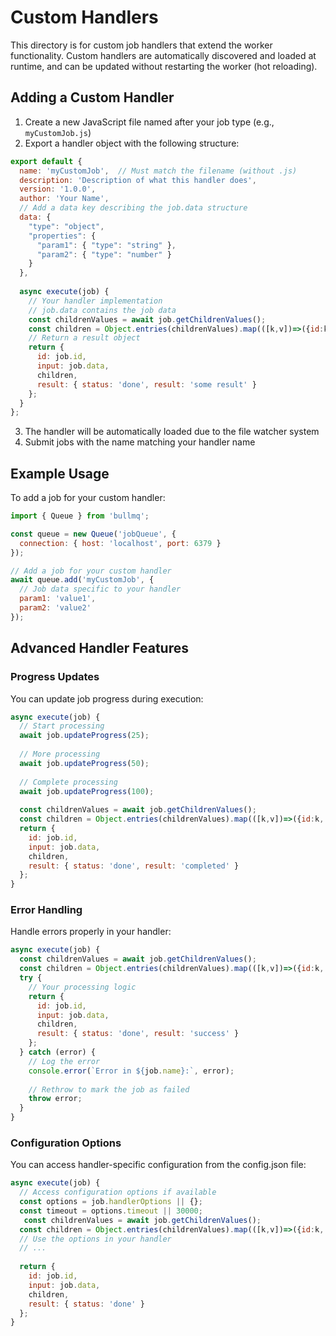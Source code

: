 # Custom Handlers

This directory is for custom job handlers that extend the worker functionality. Custom handlers are automatically discovered and loaded at runtime, and can be updated without restarting the worker (hot reloading).

## Adding a Custom Handler

1. Create a new JavaScript file named after your job type (e.g., `myCustomJob.js`)
2. Export a handler object with the following structure:

```javascript
export default {
  name: 'myCustomJob',  // Must match the filename (without .js)
  description: 'Description of what this handler does',
  version: '1.0.0',
  author: 'Your Name',
  // Add a data key describing the job.data structure
  data: {
    "type": "object",
    "properties": {
      "param1": { "type": "string" },
      "param2": { "type": "number" }
    }
  },
  
  async execute(job) {
    // Your handler implementation
    // job.data contains the job data
    const childrenValues = await job.getChildrenValues();
    const children = Object.entries(childrenValues).map(([k,v])=>({id:k,...v}));
    // Return a result object
    return {
      id: job.id,
      input: job.data,
      children,
      result: { status: 'done', result: 'some result' }
    };
  }
};
```

3. The handler will be automatically loaded due to the file watcher system
4. Submit jobs with the name matching your handler name

## Example Usage

To add a job for your custom handler:

```javascript
import { Queue } from 'bullmq';

const queue = new Queue('jobQueue', {
  connection: { host: 'localhost', port: 6379 }
});

// Add a job for your custom handler
await queue.add('myCustomJob', {
  // Job data specific to your handler
  param1: 'value1',
  param2: 'value2'
});
```

## Advanced Handler Features

### Progress Updates

You can update job progress during execution:

```javascript
async execute(job) {
  // Start processing
  await job.updateProgress(25);
  
  // More processing
  await job.updateProgress(50);
  
  // Complete processing
  await job.updateProgress(100);
  
  const childrenValues = await job.getChildrenValues();
  const children = Object.entries(childrenValues).map(([k,v])=>({id:k,...v}));
  return {
    id: job.id,
    input: job.data,
    children,
    result: { status: 'done', result: 'completed' }
  };
}
```

### Error Handling

Handle errors properly in your handler:

```javascript
async execute(job) {
  const childrenValues = await job.getChildrenValues();
  const children = Object.entries(childrenValues).map(([k,v])=>({id:k,...v}));
  try {
    // Your processing logic
    return {
      id: job.id,
      input: job.data,
      children,
      result: { status: 'done', result: 'success' }
    };
  } catch (error) {
    // Log the error
    console.error(`Error in ${job.name}:`, error);
    
    // Rethrow to mark the job as failed
    throw error;
  }
}
```

### Configuration Options

You can access handler-specific configuration from the config.json file:

```javascript
async execute(job) {
  // Access configuration options if available
  const options = job.handlerOptions || {};
  const timeout = options.timeout || 30000;
   const childrenValues = await job.getChildrenValues();
  const children = Object.entries(childrenValues).map(([k,v])=>({id:k,...v}));
  // Use the options in your handler
  // ...
  
  return {
    id: job.id,
    input: job.data,
    children,
    result: { status: 'done' }
  };
}
```